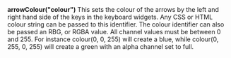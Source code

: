 <a name="arrowColour"><h3 style="padding-top: 40px; margin-top: 40px;"></h3></a>
**arrowColour("colour")** This sets the colour of the arrows by the left and right hand side of the keys in the keyboard widgets. Any CSS or HTML colour string can be passed to this identifier. The colour identifier can also be passed an RBG, or RGBA value. All channel values must be between 0 and 255. For instance colour(0, 0, 255) will create a blue, while colour(0, 255, 0, 255) will create a green with an alpha channel set to full.  

<!--UPDATE WIDGET_IN_CSOUND
    SIdent sprintf "arrowColour(%d, %d, %d) ", rnd(255), rnd(255), rnd(255)
    SIdentifier strcat SIdentifier, SIdent
-->